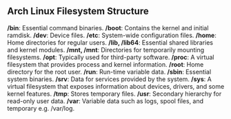 ## Arch Linux Filesystem Structure

**/bin**: Essential command binaries.
**/boot**: Contains the kernel and initial ramdisk.
**/dev**: Device files.
**/etc**: System-wide configuration files.
**/home**: Home directories for regular users.
**/lib, /lib64**: Essential shared libraries and kernel modules.
**/mnt, /mnt**: Directories for temporarily mounting filesystems.
**/opt**: Typically used for third-party software.
**/proc**: A virtual filesystem that provides process and kernel information.
**/root**: Home directory for the root user.
**/run**: Run-time variable data.
**/sbin**: Essential system binaries.
**/srv**: Data for services provided by the system.
**/sys**: A virtual filesystem that exposes information about devices, drivers, and some kernel features.
**/tmp**: Stores temporary files.
**/usr**: Secondary hierarchy for read-only user data.
**/var**: Variable data such as logs, spool files, and temporary e.g. /var/log.